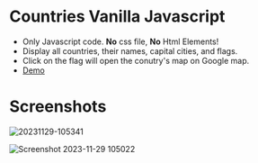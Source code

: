 # Countries Vanilla Javascript
- Only Javascript code. <strong>No</strong> css file, <strong>No</strong>  Html Elements!
- Display all countries, their names, capital cities, and flags.
- Click on the flag will open the conutry's map on Google map.
- [Demo](https://shokerm.github.io/countries-vanilla-javascript/)
# Screenshots
![20231129-105341](https://github.com/shokerm/countries-vanilla-javascript/assets/96984377/abfa6de6-8b0c-42f4-9e15-75c72826395f)

![Screenshot 2023-11-29 105022](https://github.com/shokerm/countries-vanilla-javascript/assets/96984377/b266cb41-7f1a-48c1-bffc-e8b6d824928d)

